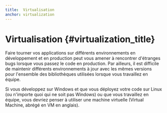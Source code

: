 ```yaml
---
title:  Virtualisation
anchor: virtualization
---
```


# Virtualisation {#virtualization_title}

Faire tourner vos applications sur différents environnements en développement et en production peut vous amener à
rencontrer d'étranges bugs lorsque vous passez le code en production. Par ailleurs, il est difficile de maintenir
différents environnements à jour avec les mêmes versions pour l'ensemble des bibliothèques utilisées lorsque vous
travaillez en équipe.

Si vous développez sur Windows et que vous déployez votre code sur Linux (ou n'importe quoi qui ne soit pas Windows)
ou que vous travaillez en équipe, vous devriez penser à utiliser une machine virtuelle (Virtual Machine, abrégé en VM
en anglais).
